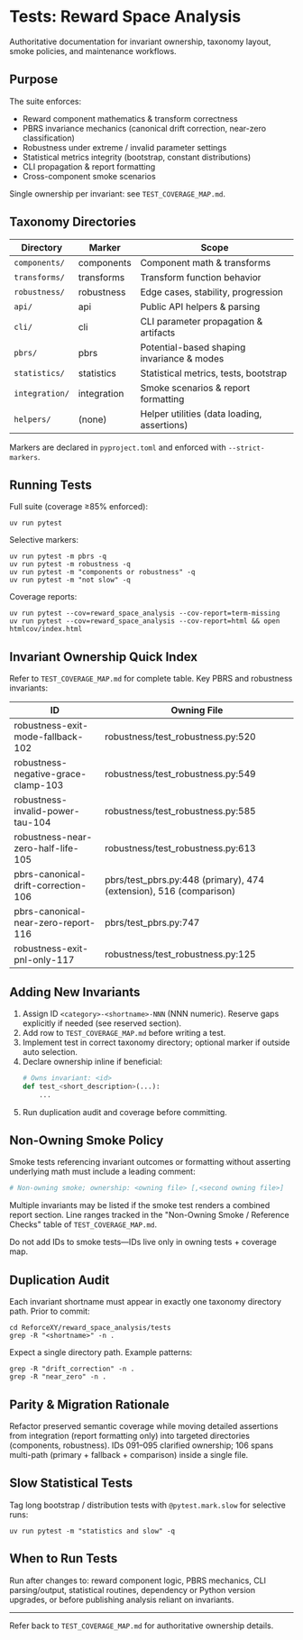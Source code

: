 # Tests: Reward Space Analysis

Authoritative documentation for invariant ownership, taxonomy layout, smoke policies, and maintenance workflows.

## Purpose

The suite enforces:
- Reward component mathematics & transform correctness
- PBRS invariance mechanics (canonical drift correction, near-zero classification)
- Robustness under extreme / invalid parameter settings
- Statistical metrics integrity (bootstrap, constant distributions)
- CLI propagation & report formatting
- Cross-component smoke scenarios

Single ownership per invariant: see `TEST_COVERAGE_MAP.md`.

## Taxonomy Directories

| Directory | Marker | Scope |
|-----------|--------|-------|
| `components/` | components | Component math & transforms |
| `transforms/` | transforms | Transform function behavior |
| `robustness/` | robustness | Edge cases, stability, progression |
| `api/` | api | Public API helpers & parsing |
| `cli/` | cli | CLI parameter propagation & artifacts |
| `pbrs/` | pbrs | Potential-based shaping invariance & modes |
| `statistics/` | statistics | Statistical metrics, tests, bootstrap |
| `integration/` | integration | Smoke scenarios & report formatting |
| `helpers/` | (none) | Helper utilities (data loading, assertions) |

Markers are declared in `pyproject.toml` and enforced with `--strict-markers`.

## Running Tests

Full suite (coverage ≥85% enforced):
```shell
uv run pytest
```
Selective markers:
```shell
uv run pytest -m pbrs -q
uv run pytest -m robustness -q
uv run pytest -m "components or robustness" -q
uv run pytest -m "not slow" -q
```
Coverage reports:
```shell
uv run pytest --cov=reward_space_analysis --cov-report=term-missing
uv run pytest --cov=reward_space_analysis --cov-report=html && open htmlcov/index.html
```

## Invariant Ownership Quick Index

Refer to `TEST_COVERAGE_MAP.md` for complete table. Key PBRS and robustness invariants:

| ID | Owning File |
|----|-------------|
| robustness-exit-mode-fallback-102 | robustness/test_robustness.py:520 |
| robustness-negative-grace-clamp-103 | robustness/test_robustness.py:549 |
| robustness-invalid-power-tau-104 | robustness/test_robustness.py:585 |
| robustness-near-zero-half-life-105 | robustness/test_robustness.py:613 |
| pbrs-canonical-drift-correction-106 | pbrs/test_pbrs.py:448 (primary), 474 (extension), 516 (comparison) |
| pbrs-canonical-near-zero-report-116 | pbrs/test_pbrs.py:747 |
| robustness-exit-pnl-only-117 | robustness/test_robustness.py:125 |

## Adding New Invariants

1. Assign ID `<category>-<shortname>-NNN` (NNN numeric). Reserve gaps explicitly if needed (see reserved section).
2. Add row to `TEST_COVERAGE_MAP.md` before writing a test.
3. Implement test in correct taxonomy directory; optional marker if outside auto selection.
4. Declare ownership inline if beneficial:
   ```python
   # Owns invariant: <id>
   def test_<short_description>(...):
       ...
   ```
5. Run duplication audit and coverage before committing.

## Non-Owning Smoke Policy

Smoke tests referencing invariant outcomes or formatting without asserting underlying math must include a leading comment:
```python
# Non-owning smoke; ownership: <owning file> [,<second owning file>]
```
Multiple invariants may be listed if the smoke test renders a combined report section. Line ranges tracked in the "Non-Owning Smoke / Reference Checks" table of `TEST_COVERAGE_MAP.md`.

Do not add IDs to smoke tests—IDs live only in owning tests + coverage map.

## Duplication Audit

Each invariant shortname must appear in exactly one taxonomy directory path. Prior to commit:
```shell
cd ReforceXY/reward_space_analysis/tests
grep -R "<shortname>" -n .
```
Expect a single directory path. Example patterns:
```shell
grep -R "drift_correction" -n .
grep -R "near_zero" -n .
```

## Parity & Migration Rationale

Refactor preserved semantic coverage while moving detailed assertions from integration (report formatting only) into targeted directories (components, robustness). IDs 091–095 clarified ownership; 106 spans multi-path (primary + fallback + comparison) inside a single file.

## Slow Statistical Tests

Tag long bootstrap / distribution tests with `@pytest.mark.slow` for selective runs:
```shell
uv run pytest -m "statistics and slow" -q
```

## When to Run Tests

Run after changes to: reward component logic, PBRS mechanics, CLI parsing/output, statistical routines, dependency or Python version upgrades, or before publishing analysis reliant on invariants.

---

Refer back to `TEST_COVERAGE_MAP.md` for authoritative ownership details.
